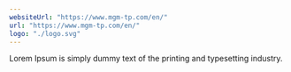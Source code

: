 ```yaml
---
websiteUrl: "https://www.mgm-tp.com/en/"
url: "https://www.mgm-tp.com/en/"
logo: "./logo.svg"
---
```


Lorem Ipsum is simply dummy text of the printing and typesetting industry.
